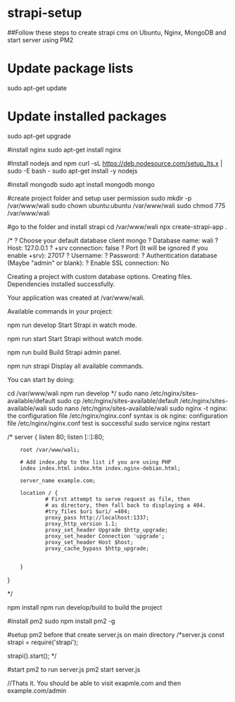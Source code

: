 # strapi-setup

##Follow these steps to create strapi cms on Ubuntu, Nginx, MongoDB and start server using PM2
# Update package lists
sudo apt-get update

# Update installed packages
sudo apt-get upgrade

#install nginx
sudo apt-get install nginx

#Install nodejs and npm
curl -sL https://deb.nodesource.com/setup_lts.x | sudo -E bash -
sudo apt-get install -y nodejs

#install mongodb
sudo apt install mongodb
mongo

#create project folder and setup user permission
sudo mkdir -p /var/www/wali
sudo chown ubuntu:ubuntu /var/www/wali
sudo chmod 775 /var/www/wali

#go to the folder and install strapi
cd /var/www/wali
npx create-strapi-app .

/*
? Choose your default database client mongo
? Database name: wali
? Host: 127.0.0.1
? +srv connection: false
? Port (It will be ignored if you enable +srv): 27017
? Username: 
? Password: 
? Authentication database (Maybe "admin" or blank): 
? Enable SSL connection: No

Creating a project with custom database options.
Creating files.
Dependencies installed successfully.

Your application was created at /var/www/wali.

Available commands in your project:

  npm run develop
  Start Strapi in watch mode.

  npm run start
  Start Strapi without watch mode.

  npm run build
  Build Strapi admin panel.

  npm run strapi
  Display all available commands.

You can start by doing:

  cd /var/www/wali
  npm run develop
*/
sudo nano /etc/nginx/sites-available/default 
sudo cp /etc/nginx/sites-available/default /etc/nginx/sites-available/wali
sudo nano /etc/nginx/sites-available/wali 
sudo nginx -t
nginx: the configuration file /etc/nginx/nginx.conf syntax is ok
nginx: configuration file /etc/nginx/nginx.conf test is successful
sudo service nginx restart

/*
server {
        listen 80;
        listen [::]:80;

        root /var/www/wali;

        # Add index.php to the list if you are using PHP
        index index.html index.htm index.nginx-debian.html;

        server_name example.com;

        location / {
                # First attempt to serve request as file, then
                # as directory, then fall back to displaying a 404.
                #try_files $uri $uri/ =404;
                proxy_pass http://localhost:1337;
                proxy_http_version 1.1;
                proxy_set_header Upgrade $http_upgrade;
                proxy_set_header Connection 'upgrade';
                proxy_set_header Host $host;
                proxy_cache_bypass $http_upgrade;


        }

}

*/

npm install
npm run develop/build to build the project

#install pm2
sudo npm install pm2 -g

#setup pm2
before that create server.js on main directory
/*server.js
const strapi = require('strapi');

strapi().start();
*/

#start pm2 to run server.js
pm2 start server.js

//Thats it. You should be able to visit exapmle.com and then example.com/admin
